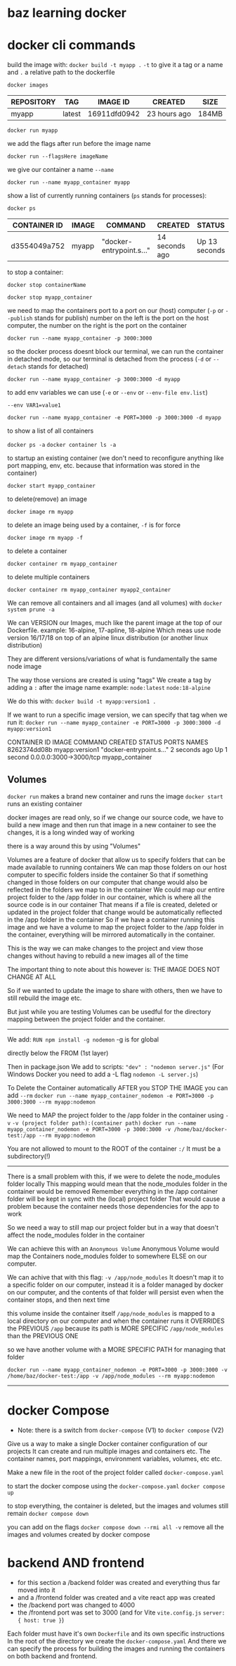 # baz learning docker

# docker cli commands

build the image with:
`docker build -t myapp .`
`-t` to give it a tag or a name
and `.` a relative path to the dockerfile


`docker images`

|REPOSITORY                    |TAG      |IMAGE ID      |CREATED       |SIZE  |
|------------------------------|---------|--------------|--------------|------|
|myapp                         |latest   |16911dfd0942  |23 hours ago  |184MB |

`docker run myapp`

we add the flags after run before the image name

`docker run --flagsHere imageName`

we give our container a name `--name`

`docker run --name myapp_container myapp`

show a list of currently running containers (`ps` stands for processes):

`docker ps`

|CONTAINER ID |IMAGE    |COMMAND                 |CREATED         |STATUS         |PORTS     |NAMES
|-------------|---------|------------------------|----------------|---------------|----------|-----------------|
|d3554049a752 |myapp    |"docker-entrypoint.s…"  |14 seconds ago  |Up 13 seconds  |3000/tcp  |myapp_container2 |


to stop a container:

`docker stop containerName`

`docker stop myapp_container`

we need to map the containers port to a port on our (host) computer (`-p` or `--publish` stands for publish)
number on the left is the port on the host computer, the number on the right is the port on the container

`docker run --name myapp_container -p 3000:3000`

so the docker process doesnt block our terminal, we can run the container in detached mode, so our terminal is detached from the process (`-d` or `--detach` stands for detached)

`docker run --name myapp_container -p 3000:3000 -d myapp`

to add env variables we can use (`-e` or `--env` or `--env-file env.list`)

`--env VAR1=value1`

`docker run --name myapp_container -e PORT=3000 -p 3000:3000 -d myapp`


to show a list of all containers

`docker ps -a`
`docker container ls -a`

to startup an existing container (we don't need to reconfigure anything like port mapping, env, etc. because that information was stored in the container)

`docker start myapp_container`

to delete(remove) an image

`docker image rm myapp`

to delete an image being used by a container, `-f` is for force

`docker image rm myapp -f`

to delete a container

`docker container rm myapp_container`

to delete multiple containers

`docker container rm myapp_container myapp2_container`

We can remove all containers and all images (and all volumes) with
`docker system prune -a`

We can VERSION our Images, much like the parent image at the top of our Dockerfile.
example: 16-alpine, 17-apline, 18-alpine
Which meas use node version 16/17/18 on top of an alpine linux distribution (or another linux distribution)

They are different versions/variations of what is fundamentally the same node image

The way those versions are created is using "tags"
We create a tag by adding a `:` after the image name
example: `node:latest` `node:18-alpine`

We do this with:
`docker build -t myapp:version1 .`

If we want to run a specific image version, we can specify that tag when we run it:
`docker run --name myapp_container -e PORT=3000 -p 3000:3000 -d myapp:version1`

CONTAINER ID   IMAGE            COMMAND                  CREATED         STATUS        PORTS                    NAMES
8262374dd08b   myapp:version1   "docker-entrypoint.s…"   2 seconds ago   Up 1 second   0.0.0.0:3000->3000/tcp   myapp_container

## Volumes

`docker run` makes a brand new container and runs the image
`docker start` runs an existing container

docker images are read only, so if we change our source code,
we have to build a new image and then run that image in a new container to see the changes,
it is a long winded way of working

there is a way around this by using "Volumes"

Volumes are a feature of docker that allow us to specify folders that can be made available to running containers
We can map those folders on our host computer to specific folders inside the container
So that if something changed in those folders on our computer that change would also be reflected in the folders we map to in the container
We could map our entire project folder to the /app folder in our container, which is where all the source code is in our container
That means if a file is created, deleted or updated in the project folder that change would be automatically reflected in the /app folder in the container
So if we have a container running this image and we have a volume to map the project folder to the /app folder in the container, everything will be mirrored automatically in the container.

This is the way we can make changes to the project and view those changes without having to rebuild a new images all of the time

The important thing to note about this however is: THE IMAGE DOES NOT CHANGE AT ALL

So if we wanted to update the image to share with others, then we have to still rebuild the image etc.

But just while you are testing Volumes can be usedful for the directory mapping between the project folder and the container.

-----------------

We add:
`RUN npm install -g nodemon`
-g is for global

directly below the FROM (1st layer)

Then in package.json
We add to scripts:
`"dev" : "nodemon server.js"`
(For Windows Docker you need to add a -L flag `nodemon -L server.js`)

To Delete the Container automatically AFTER you STOP THE IMAGE you can add `--rm`
`docker run --name myapp_container_nodemon -e PORT=3000 -p 3000:3000 --rm myapp:nodemon`


We need to MAP the project folder to the /app folder in the container using `-v`
`-v (project folder path):(container path)`
`docker run --name myapp_container_nodemon -e PORT=3000 -p 3000:3000 -v /home/baz/docker-test:/app --rm myapp:nodemon`

You are not allowed to mount to the ROOT of the container `:/`
It must be a subdirectory(!)

----------------

There is a small problem with this, if we were to delete the node_modules folder locally
This mapping would mean that the node_modules folder in the container would be removed
Remember everything in the /app container folder will be kept in sync with the (local) project folder
That would cause a problem because the container needs those dependencies for the app to work

So we need a way to still map our project folder but in a way that doesn't affect the node_modules folder in the container

We can achieve this with an `Anonymous Volume`
Anonymous Volume would map the Containers node_modules folder to somewhere ELSE on our computer.

We can achive that with this flag:
`-v /app/node_modules`
It doesn't map it to a specific folder on our computer, instead it is a folder managed by docker on our computer, and the contents of that folder will persist even when the container stops, and then next time

this volume inside the container itself `/app/node_modules` is mapped to a local directory on our computer
and when the container runs it OVERRIDES the PREVIOUS `/app` because its path is MORE SPECIFIC `/app/node_modules` than the PREVIOUS ONE

so we have another volume with a MORE SPECIFIC PATH for managing that folder

`docker run --name myapp_container_nodemon -e PORT=3000 -p 3000:3000 -v /home/baz/docker-test:/app -v /app/node_modules --rm myapp:nodemon`


------------------
# docker Compose

- Note: there is a switch from `docker-compose` (V1) to `docker compose` (V2)

Give us a way to make a single Docker container configuration of our projects
It can create and run multiple images and containers etc.
The container names, port mappings, environment variables, volumes, etc etc.

Make a new file in the root of the project folder called `docker-compose.yaml`

to start the docker compose using the `docker-compose.yaml`
`docker compose up`

to stop everything, the container is deleted, but the images and volumes still remain
`docker compose down`

you can add on the flags 
`docker compose down --rmi all -v` remove all the images and volumes created by docker compose

# backend AND frontend

- for this section a /backend folder was  created and everything thus far moved into it
- and a /frontend folder was created and a vite react app was created
- the /backend port was changed to 4000
- the /frontend port was set to 3000 (and for Vite `vite.config.js` `server: { host: true }`)

Each folder must have it's own `Dockerfile` and its own specific instructions
In the root of the directory we create the `docker-compose.yaml`
And there we can specify the process for building the images and running the containers on both backend and frontend.
